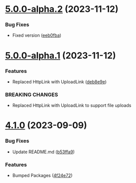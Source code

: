 # [5.0.0-alpha.2](https://github.com/BlueBaseJS/plugin-apollo/compare/v5.0.0-alpha.1...v5.0.0-alpha.2) (2023-11-12)

### Bug Fixes

-   Fixed version ([eeb0fba](https://github.com/BlueBaseJS/plugin-apollo/commit/eeb0fba9fac35a1c15b8639e95ab489c9bdf352b))

# [5.0.0-alpha.1](https://github.com/BlueBaseJS/plugin-apollo/compare/v4.1.0...v5.0.0-alpha.1) (2023-11-12)

### Features

-   Replaced HttpLink with UploadLink ([deb8e9e](https://github.com/BlueBaseJS/plugin-apollo/commit/deb8e9ea6b9bb924e81cc6dfaec4cbd3b525e1b2))

### BREAKING CHANGES

-   Replaced HttpLink with UploadLink to support file uploads

# [4.1.0](https://github.com/BlueBaseJS/plugin-apollo/compare/v4.0.0...v4.1.0) (2023-09-09)

### Bug Fixes

-   Update README.md ([b53ffa9](https://github.com/BlueBaseJS/plugin-apollo/commit/b53ffa95a2f3cf886634c1a8f69afd8b6f55023e))

### Features

-   Bumped Packages ([4f24e72](https://github.com/BlueBaseJS/plugin-apollo/commit/4f24e7266fb44c044ace85aafa6f390442eb8abe))
